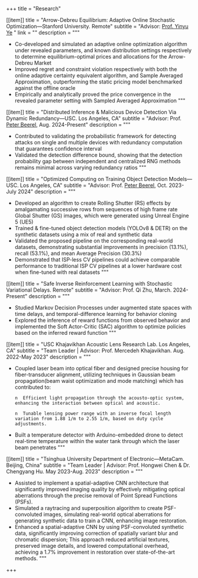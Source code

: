 +++
title = "Research"


[[item]]
title = "Arrow-Debreu Equilibrium: Adaptive Online Stochastic Optimization—Stanford University. Remote"
subtitle = "Advisor: [Prof. Yinyu Ye](https://web.stanford.edu/~yyye/index.html) "
link = ""
description = """
- Co-developed and simulated an adaptive online optimization algorithm under revealed parameters, and known distribution settings respectively to determine equilibrium-optimal prices and allocations for the Arrow-Debreu Market
- Improved regret  and constraint violation  respectively with both the online adaptive certainty equivalent algorithm, and Sample Averaged Approximation, outperforming the static pricing model benchmarked against the offline oracle
- Empirically and analytically proved the price convergence in the revealed parameter setting with Sampled Averaged Approximation
"""


[[item]]
title = "Distributed Inference & Malicious Device Detection Via Dynamic Redundancy—USC. Los Angeles, CA"
subtitle = "Advisor: Prof. [Peter Beerel](https://sites.usc.edu/eessc/people/), Aug. 2024-Present"
description = """
- Contributed to validating the probabilistic framework for detecting attacks on single and multiple devices with redundancy computation that guarantees confidence interval
- Validated the detection difference bound, showing that the detection probability gap between independent and centralized RNG methods remains minimal across varying redundancy ratios
"""


[[item]]
title = "Optimized Computing on Training Object Detection Models—USC. Los Angeles, CA"
subtitle = "Advisor: Prof. [Peter Beerel](https://sites.usc.edu/eessc/people/),  Oct. 2023-July 2024"
description = """
- Developed an algorithm to create Rolling Shutter (RS) effects by amalgamating successive rows from sequences of high frame rate Global Shutter (GS) images, which were generated using Unreal Engine 5 (UE5)
- Trained & fine-tuned object detection models (YOLOv8 & DETR) on the synthetic datasets using a mix of real and synthetic data
- Validated the proposed pipeline on the corresponding real-world datasets, demonstrating substantial improvements in precision (13.1%), recall (53.1%), and mean Average Precision (30.3%)
- Demonstrated that ISP-less CV pipelines could achieve comparable performance to traditional ISP CV pipelines at a lower hardware cost when fine-tuned with real datasets
"""


[[item]]
title = "Safe Inverse Reinforcement Learning with Stochastic Variational Delays. Remote"
subtitle = "Advisor: Prof. Qi Zhu,  March. 2024- Present"
description = """
- Studied Markov Decision Processes under augmented state spaces with time delays, and temporal-difference learning for behavior cloning
- Explored the inference of reward functions from observed behavior and implemented the Soft Actor-Critic (SAC) algorithm to optimize policies based on the inferred reward function
"""



[[item]]
title = "USC Khajavikhan Acoustic Lens Research Lab. Los Angeles, CA"
subtitle = "Team Leader | Advisor: Prof. Mercedeh Khajavikhan. Aug. 2022-May 2023"
description = """
- Coupled laser beam into optical fiber and designed precise housing for fiber-transducer alignment, utilizing techniques in Gaussian beam propagation(beam waist optimization and mode matching) which has contributed to:
    
      n  Efficient light propagation through the acousto-optic system, enhancing the interaction between optical and acoustic. 
    
      n  Tunable lensing power range with an inverse focal length variation from 1.88 1/m to 2.55 1/m, based on duty cycle adjustments.

- Built a temperature detector with Arduino-embedded drone to detect real-time temperature within the water tank through which the laser beam penetrates
"""



[[item]]
title = "Tsinghua University Department of Electronic—MetaCam. Beijing, China"
subtitle = "Team Leader | Advisor: Prof. Hongwei Chen & Dr. Chengyang Hu. May 2023-Aug. 2023"
description = """
- Assisted to implement a spatial-adaptive CNN architecture that significantly improved imaging quality by effectively mitigating optical aberrations through the precise removal of Point Spread Functions (PSFs).
- Simulated a raytracing and superposition algorithm to create PSF-convoluted images, simulating real-world optical aberrations for generating synthetic data to train a CNN, enhancing image restoration.
- Enhanced a spatial-adaptive CNN by using PSF-convoluted synthetic data, significantly improving correction of spatially variant blur and chromatic dispersion; This approach reduced artificial textures, preserved image details, and lowered computational overhead, achieving a 1.7% improvement in restoration over state-of-the-art methods.
"""




+++
